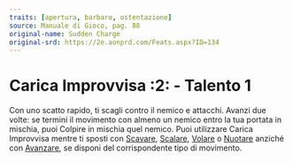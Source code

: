 ```yaml
---
traits: [apertura, barbaro, ostentazione]
source: Manuale di Gioco, pag. 88
original-name: Sudden Charge
original-srd: https://2e.aonprd.com/Feats.aspx?ID=134
---
```


# Carica Improvvisa :2: - Talento 1

Con uno scatto rapido, ti scagli contro il nemico e attacchi. Avanzi due volte:
se termini il movimento con almeno un nemico entro la tua portata in mischia,
puoi Colpire in mischia quel nemico. Puoi utilizzare Carica Improvvisa mentre ti
sposti con [Scavare](/azioni/scavare), [Scalare](/azioni/scalare),
[Volare](/azioni/volare) o [Nuotare](/azioni/nuotare) anziché con
[Avanzare](/azioni/avanzare), se disponi del corrispondente tipo di movimento.
